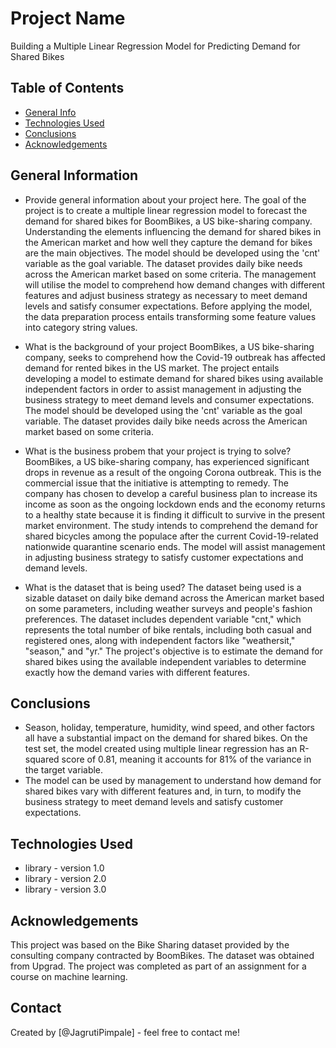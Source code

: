 # Project Name
Building a Multiple Linear Regression Model for Predicting Demand for Shared Bikes

## Table of Contents
* [General Info](#general-information)
* [Technologies Used](#technologies-used)
* [Conclusions](#conclusions)
* [Acknowledgements](#acknowledgements)


## General Information
- Provide general information about your project here.
The goal of the project is to create a multiple linear regression model to forecast the demand for shared bikes for BoomBikes, a US bike-sharing company. Understanding the elements influencing the demand for shared bikes in the American market and how well they capture the demand for bikes are the main objectives. The model should be developed using the 'cnt' variable as the goal variable. The dataset provides daily bike needs across the American market based on some criteria. The management will utilise the model to comprehend how demand changes with different features and adjust business strategy as necessary to meet demand levels and satisfy consumer expectations. Before applying the model, the data preparation process entails transforming some feature values into category string values.

- What is the background of your project
BoomBikes, a US bike-sharing company, seeks to comprehend how the Covid-19 outbreak has affected demand for rented bikes in the US market. The project entails developing a model to estimate demand for shared bikes using available independent factors in order to assist management in adjusting the business strategy to meet demand levels and consumer expectations. The model should be developed using the 'cnt' variable as the goal variable. The dataset provides daily bike needs across the American market based on some criteria.

- What is the business probem that your project is trying to solve?
BoomBikes, a US bike-sharing company, has experienced significant drops in revenue as a result of the ongoing Corona outbreak. This is the commercial issue that the initiative is attempting to remedy. The company has chosen to develop a careful business plan to increase its income as soon as the ongoing lockdown ends and the economy returns to a healthy state because it is finding it difficult to survive in the present market environment. The study intends to comprehend the demand for shared bicycles among the populace after the current Covid-19-related nationwide quarantine scenario ends. The model will assist management in adjusting business strategy to satisfy customer expectations and demand levels.

- What is the dataset that is being used?
The dataset being used is a sizable dataset on daily bike demand across the American market based on some parameters, including weather surveys and people's fashion preferences. The dataset includes dependent variable "cnt," which represents the total number of bike rentals, including both casual and registered ones, along with independent factors like "weathersit," "season," and "yr." The project's objective is to estimate the demand for shared bikes using the available independent variables to determine exactly how the demand varies with different features.

## Conclusions
- Season, holiday, temperature, humidity, wind speed, and other factors all have a substantial impact on the demand for shared bikes. On the test set, the model created using multiple linear regression has an R-squared score of 0.81, meaning it accounts for 81% of the variance in the target variable.
- The model can be used by management to understand how demand for shared bikes vary with different features and, in turn, to modify the business strategy to meet demand levels and satisfy customer expectations.

## Technologies Used
- library - version 1.0
- library - version 2.0
- library - version 3.0

<!-- As the libraries versions keep on changing, it is recommended to mention the version of library used in this project -->

## Acknowledgements
This project was based on the Bike Sharing dataset provided by the consulting company contracted by BoomBikes. 
The dataset was obtained from Upgrad. The project was completed as part of an assignment for a course on machine learning.

## Contact
Created by [@JagrutiPimpale] - feel free to contact me!
